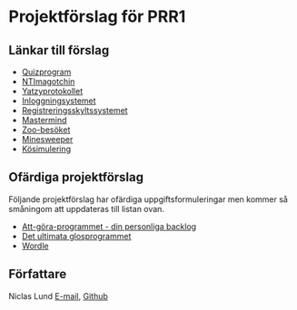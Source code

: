 # Projektförslag för PRR1

## Länkar till förslag

- [Quizprogram](github.com/ntinacklund/quiz_template)
- [NTImagotchin](https://github.com/ntinacklund/tamagotchi_template)
- [Yatzyprotokollet](https://github.com/ntinacklund/yatzy_template)
- [Inloggningsystemet](https://github.com/ntinacklund/yatzy_template)
- [Registreringsskyltssystemet](https://github.com/ntinacklund/car_registry_template)
- [Mastermind](https://github.com/ntinacklund/mastermind_template)
- [Zoo-besöket](github.com/ntinacklund/zoo_template)
- [Minesweeper](https://github.com/ntinacklund/minesweeper_template)
- [Kösimulering](https://github.com/ntinacklund/queue_simulator_template)

## Ofärdiga projektförslag

Följande projektförslag har ofärdiga uppgiftsformuleringar men kommer så småningom att uppdateras till listan ovan.

- [Att-göra-programmet - din personliga backlog](https://github.com/ntinacklund/to_do_list_template)
- [Det ultimata glosprogrammet](github.com/ntinacklund/glossary_template)
- [Wordle](https://github.com/ntinacklund/wordle_template)

## Författare
Niclas Lund [E-mail](niclas.lund@ntig.se), [Github](github.com/ntinacklund)
